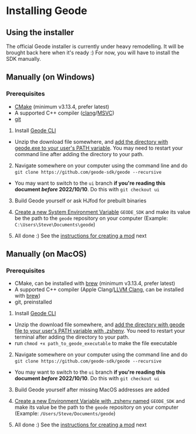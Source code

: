 # Installing Geode

## Using the installer

The official Geode installer is currently under heavy remodelling. It will be brought back here when it's ready :) For now, you will have to install the SDK manually.

## Manually (on Windows)

### Prerequisites

 * [CMake](https://cmake.org/download/) (minimum v3.13.4, prefer latest)
 * A supported C++ compiler ([clang](https://releases.llvm.org/)/[MSVC](https://visualstudio.microsoft.com/downloads/))
 * [git](https://git-scm.com/downloads)

1. Install [Geode CLI](https://github.com/geode-sdk/cli/releases/latest)

  * Unzip the download file somewhere, and [add the directory with geode.exe to your user's PATH variable](https://helpdeskgeek.com/windows-10/add-windows-path-environment-variable/). You may need to restart your command line after adding the directory to your path.

2. Navigate somewhere on your computer using the command line and do `git clone https://github.com/geode-sdk/geode --recursive`

  * You may want to switch to the `ui` branch **if you're reading this document _before_ 2022/10/10**. Do this with `git checkout ui`

3. Build Geode yourself or ask HJfod for prebuilt binaries

4. [Create a new System Environment Variable](https://www.wikihow.com/Create-an-Environment-Variable-in-Windows-10) `GEODE_SDK` and make its value be the path to the `geode` repository on your computer (Example: `C:\Users\Steve\Documents\geode`)

5. All done :) See the [instructions for creating a mod](/docs/tutorial/creating.md) next  



## Manually (on MacOS)

### Prerequisites

 * CMake, can be installed with [brew](https://formulae.brew.sh/formula/cmake#default) (minimum v3.13.4, prefer latest)
 * A supported C++ compiler (Apple Clang/[LLVM Clang](https://releases.llvm.org/), can be installed with [brew](https://formulae.brew.sh/formula/llvm#default))
 * git, preinstalled

1. Install [Geode CLI](https://github.com/geode-sdk/cli/releases/latest)

  * Unzip the download file somewhere, and [add the directory with geode file to your user's PATH variable with .zshenv](https://stackoverflow.com/a/18077919). You need to restart your terminal after adding the directory to your path.
  * run `chmod +x path_to_geode_executable` to make the file executable

2. Navigate somewhere on your computer using the command line and do `git clone https://github.com/geode-sdk/geode --recursive`

  * You may want to switch to the `ui` branch **if you're reading this document _before_ 2022/10/10**. Do this with `git checkout ui`

3. Build Geode yourself after missing MacOS addresses are added

4. [Create a new Environment Variable with .zshenv named](https://apple.stackexchange.com/a/356455) `GEODE_SDK` and make its value be the path to the `geode` repository on your computer (Example: `/Users/Steve/Documents/geode`)

5. All done :) See the [instructions for creating a mod](/docs/tutorial/creating.md) next
